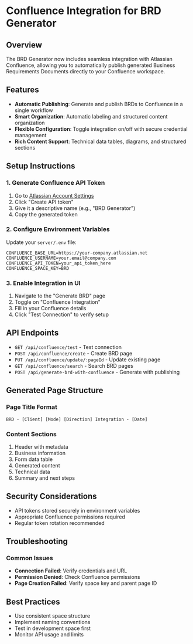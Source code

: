 # Confluence Integration for BRD Generator

## Overview

The BRD Generator now includes seamless integration with Atlassian Confluence, allowing you to automatically publish generated Business Requirements Documents directly to your Confluence workspace.

## Features

- **Automatic Publishing**: Generate and publish BRDs to Confluence in a single workflow
- **Smart Organization**: Automatic labeling and structured content organization
- **Flexible Configuration**: Toggle integration on/off with secure credential management
- **Rich Content Support**: Technical data tables, diagrams, and structured sections

## Setup Instructions

### 1. Generate Confluence API Token
1. Go to [Atlassian Account Settings](https://id.atlassian.com/manage-profile/security/api-tokens)
2. Click "Create API token"
3. Give it a descriptive name (e.g., "BRD Generator")
4. Copy the generated token

### 2. Configure Environment Variables
Update your `server/.env` file:
```env
CONFLUENCE_BASE_URL=https://your-company.atlassian.net
CONFLUENCE_USERNAME=your.email@company.com
CONFLUENCE_API_TOKEN=your_api_token_here
CONFLUENCE_SPACE_KEY=BRD
```

### 3. Enable Integration in UI
1. Navigate to the "Generate BRD" page
2. Toggle on "Confluence Integration"
3. Fill in your Confluence details
4. Click "Test Connection" to verify setup

## API Endpoints

- `GET /api/confluence/test` - Test connection
- `POST /api/confluence/create` - Create BRD page
- `PUT /api/confluence/update/:pageId` - Update existing page
- `GET /api/confluence/search` - Search BRD pages
- `POST /api/generate-brd-with-confluence` - Generate with publishing

## Generated Page Structure

### Page Title Format
```
BRD - [Client] [Mode] [Direction] Integration - [Date]
```

### Content Sections
1. Header with metadata
2. Business information
3. Form data table
4. Generated content
5. Technical data
6. Summary and next steps

## Security Considerations

- API tokens stored securely in environment variables
- Appropriate Confluence permissions required
- Regular token rotation recommended

## Troubleshooting

### Common Issues
- **Connection Failed**: Verify credentials and URL
- **Permission Denied**: Check Confluence permissions
- **Page Creation Failed**: Verify space key and parent page ID

## Best Practices

- Use consistent space structure
- Implement naming conventions
- Test in development space first
- Monitor API usage and limits 